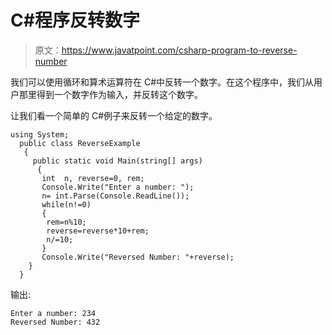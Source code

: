 # C#程序反转数字

> 原文：<https://www.javatpoint.com/csharp-program-to-reverse-number>

我们可以使用循环和算术运算符在 C#中反转一个数字。在这个程序中，我们从用户那里得到一个数字作为输入，并反转这个数字。

让我们看一个简单的 C#例子来反转一个给定的数字。

```
using System;
  public class ReverseExample
   {
     public static void Main(string[] args)
      {
       int  n, reverse=0, rem;         
       Console.Write("Enter a number: ");    
       n= int.Parse(Console.ReadLine());   
       while(n!=0)    
       {    
        rem=n%10;      
        reverse=reverse*10+rem;    
        n/=10;    
       }    
       Console.Write("Reversed Number: "+reverse);     
    }
  }

```

输出:

```
Enter a number: 234  
Reversed Number: 432

```
